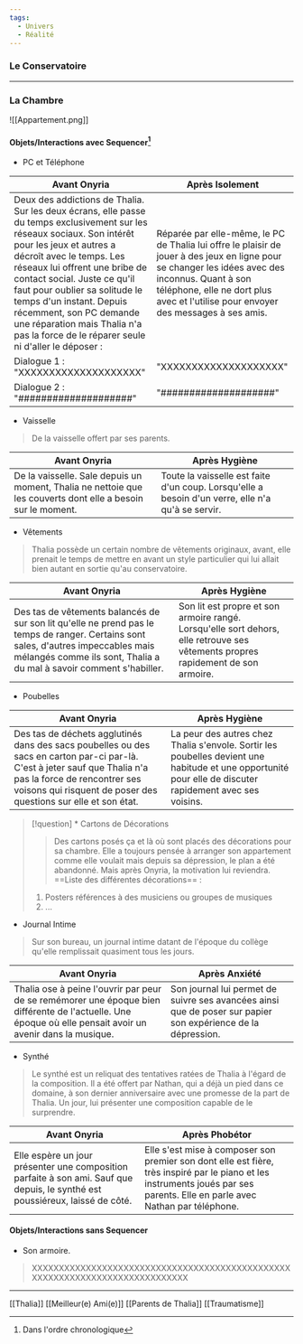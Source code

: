 ```yaml
---
tags:
  - Univers
  - Réalité
---
```

### Le Conservatoire

---
### La Chambre

![[Appartement.png]]
#### Objets/Interactions avec Sequencer[^2]

- PC et Téléphone

| Avant Onyria                                                                                                                                                                                                                                                                                                                                                                                                                  | Après Isolement                                                                                                                                                                                                                        |
| ----------------------------------------------------------------------------------------------------------------------------------------------------------------------------------------------------------------------------------------------------------------------------------------------------------------------------------------------------------------------------------------------------------------------------- | -------------------------------------------------------------------------------------------------------------------------------------------------------------------------------------------------------------------------------------- |
| Deux des addictions de Thalia. Sur les deux écrans, elle passe du temps exclusivement sur les réseaux sociaux. Son intérêt pour les jeux et autres a décroît avec le temps. Les réseaux lui offrent une bribe de contact social. Juste ce qu'il faut pour oublier sa solitude le temps d'un instant. Depuis récemment, son PC demande une réparation mais Thalia n'a pas la force de le réparer seule ni d'aller le déposer : | Réparée par elle-même, le PC de Thalia lui offre le plaisir de jouer à des jeux en ligne pour se changer les idées avec des inconnus. Quant à son téléphone, elle ne dort plus avec et l'utilise pour envoyer des messages à ses amis. |
| Dialogue 1 : "XXXXXXXXXXXXXXXXXXXX"                                                                                                                                                                                                                                                                                                                                                                                           | "XXXXXXXXXXXXXXXXXXXX"                                                                                                                                                                                                                 |
| Dialogue 2 : "####################"                                                                                                                                                                                                                                                                                                                                                                                           | "####################"                                                                                                                                                                                                                 |

- Vaisselle

> De la vaisselle offert par ses parents.

| Avant Onyria                                                                                                 | Après Hygiène                                                                                          |
| ------------------------------------------------------------------------------------------------------------ | ------------------------------------------------------------------------------------------------------ |
| De la vaisselle. Sale depuis un moment, Thalia ne nettoie que les couverts dont elle a besoin sur le moment. | Toute la vaisselle est faite d'un coup. Lorsqu'elle a besoin d'un verre, elle n'a qu'à se servir. <br> |

- Vêtements

> Thalia possède un certain nombre de vêtements originaux, avant, elle prenait le temps de mettre en avant un style particulier qui lui allait bien autant en sortie qu'au conservatoire. 

| Avant Onyria                                                                                                                                                                                               | Après Hygiène                                                                                                                        |
| ---------------------------------------------------------------------------------------------------------------------------------------------------------------------------------------------------------- | ------------------------------------------------------------------------------------------------------------------------------------ |
| Des tas de vêtements balancés de sur son lit qu'elle ne prend pas le temps de ranger. Certains sont sales, d'autres impeccables mais mélangés comme ils sont, Thalia a du mal à savoir comment s'habiller. | Son lit est propre et son armoire rangé. Lorsqu'elle sort dehors, elle retrouve ses vêtements propres rapidement de son armoire.<br> |

- Poubelles

| Avant Onyria                                                                                                                                                                                                                  | Après Hygiène                                                                                                                                                |
| ----------------------------------------------------------------------------------------------------------------------------------------------------------------------------------------------------------------------------- | ------------------------------------------------------------------------------------------------------------------------------------------------------------ |
| Des tas de déchets agglutinés dans des sacs poubelles ou des sacs en carton par-ci par-là. C'est à jeter sauf que Thalia n'a pas la force de rencontrer ses voisons qui risquent de poser des questions sur elle et son état. | La peur des autres chez Thalia s'envole. Sortir les poubelles devient une habitude et une opportunité pour elle de discuter rapidement avec ses voisins.<br> |

> [!question] * Cartons de Décorations
> > Des cartons posés ça et là où sont placés des décorations pour sa chambre. Elle a toujours pensée à arranger son appartement comme elle voulait mais depuis sa dépression, le plan a été abandonné. Mais après Onyria, la motivation lui reviendra. ==Liste des différentes décorations== :
> 	1. Posters références à des musiciens ou groupes de musiques
> 	2. ...

-  Journal Intime

> Sur son bureau, un journal intime datant de l'époque du collège qu'elle remplissait quasiment tous les jours. 

| Avant Onyria                                                                                                                                               | Après Anxiété                                                                                                    |
| ---------------------------------------------------------------------------------------------------------------------------------------------------------- | ---------------------------------------------------------------------------------------------------------------- |
| Thalia ose à peine l'ouvrir par peur de se remémorer une époque bien différente de l'actuelle. Une époque où elle pensait avoir un avenir dans la musique. | Son journal lui permet de suivre ses avancées ainsi que de poser sur papier son expérience de la dépression.<br> |
- Synthé

> Le synthé est un reliquat des tentatives ratées de Thalia à l'égard de la composition. Il a été offert par Nathan, qui a déjà un pied dans ce domaine, à son dernier anniversaire avec une promesse de la part de Thalia. Un jour, lui présenter une composition capable de le surprendre.

| Avant Onyria                                                                                                                  | Après Phobétor                                                                                                                                                               |
| ----------------------------------------------------------------------------------------------------------------------------- | ---------------------------------------------------------------------------------------------------------------------------------------------------------------------------- |
| Elle espère un jour présenter une composition parfaite à son ami. Sauf que depuis, le synthé est poussiéreux, laissé de côté. | Elle s'est mise à composer son premier son dont elle est fière, très inspiré par le piano et les instruments joués par ses parents. Elle en parle avec Nathan par téléphone. |
#### Objets/Interactions sans Sequencer

-  Son armoire.

> XXXXXXXXXXXXXXXXXXXXXXXXXXXXXXXXXXXXXXXXXXXXXXXXXXXXXXXXXXXXXXXXXXXXXXXXXXXXX

[^1]: À décider...

[^2]: Dans l'ordre chronologique

---

[[Thalia]] [[Meilleur(e) Ami(e)]] [[Parents de Thalia]] [[Traumatisme]]